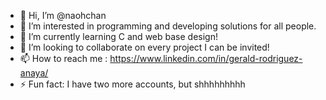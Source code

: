 - 👋 Hi, I’m @naohchan
- 👀 I’m interested in programming and developing solutions for all people.
- 🌱 I’m currently learning C and web base design!
- 💞️ I’m looking to collaborate on every project I can be invited!
- 📫 How to reach me : https://www.linkedin.com/in/gerald-rodriguez-anaya/
- ⚡ Fun fact: I have two more accounts, but shhhhhhhhh

<!---
naohchan/naohchan is a ✨ special ✨ repository because its `README.md` (this file) appears on your GitHub profile.
You can click the Preview link to take a look at your changes.
--->
